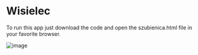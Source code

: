 # Wisielec
To run this app just download the code and open the szubienica.html file in your favorite browser.

![image](https://user-images.githubusercontent.com/61984102/163665744-127858d6-e318-47ef-b16c-f855f21c95b8.png)
